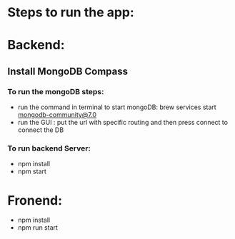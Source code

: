 # Steps to run the app:

# Backend:

## Install MongoDB Compass

### To run the mongoDB steps:

- run the command in terminal to start mongoDB: brew services start mongodb-community@7.0
- run the GUI : put the url with specific routing and then press connect to connect the DB

### To run backend Server:

- npm install
- npm start

# Fronend:

- npm install
- npm run start


